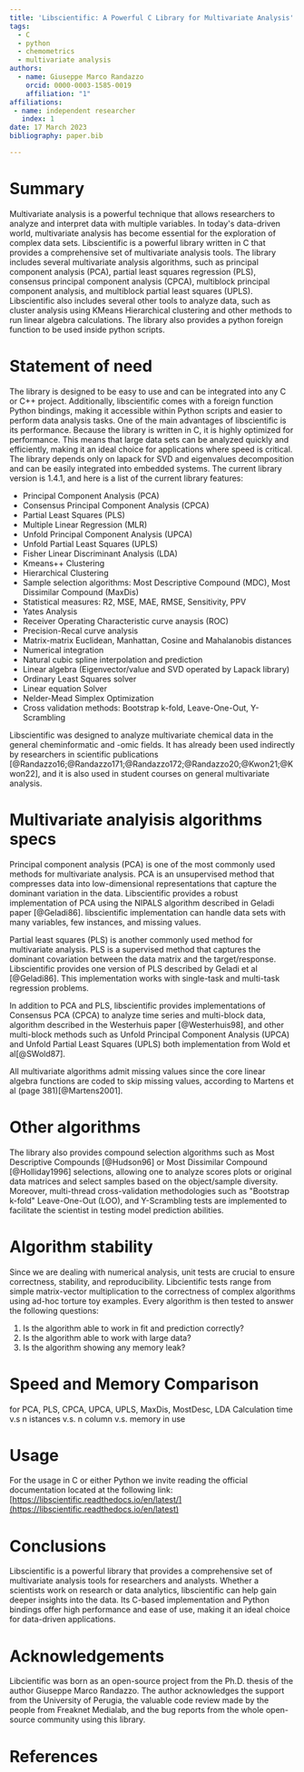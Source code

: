 ```yaml
---
title: 'Libscientific: A Powerful C Library for Multivariate Analysis'
tags:
  - C
  - python
  - chemometrics
  - multivariate analysis
authors:
  - name: Giuseppe Marco Randazzo
    orcid: 0000-0003-1585-0019
    affiliation: "1"
affiliations:
 - name: independent researcher
   index: 1
date: 17 March 2023
bibliography: paper.bib

---
```


# Summary

Multivariate analysis is a powerful technique that allows researchers to analyze and interpret data with multiple variables.
In today's data-driven world, multivariate analysis has become essential for the exploration of complex data sets.
Libscientific is a powerful library written in C that provides a comprehensive set of multivariate analysis tools.
The library includes several multivariate analysis algorithms, such as principal component analysis (PCA), partial least squares regression (PLS), consensus principal component analysis (CPCA), multiblock principal component analysis, and multiblock partial least squares (UPLS). Libscientific also includes several other tools to analyze data, such as cluster analysis using KMeans Hierarchical clustering and other methods to run linear algebra calculations. The library also provides a python foreign function to be used inside python scripts.



# Statement of need

The library is designed to be easy to use and can be integrated into any C or C++ project. Additionally, libscientific comes with a foreign function Python bindings, making it accessible within Python scripts and easier to perform data analysis tasks.
One of the main advantages of libscientific is its performance. Because the library is written in C, it is highly optimized for performance. This means that large data sets can be analyzed quickly and efficiently, making it an ideal choice for applications where speed is critical.
The library depends only on lapack for SVD and eigenvalues decomposition and can be easily integrated into embedded systems.
The current library version is 1.4.1, and here is a list of the current library features:

* Principal Component Analysis (PCA)
* Consensus Principal Component Analysis (CPCA)
* Partial Least Squares (PLS)
* Multiple Linear Regression (MLR)
* Unfold Principal Component Analysis (UPCA)
* Unfold Partial Least Squares (UPLS)
* Fisher Linear Discriminant Analysis (LDA)
* Kmeans++ Clustering
* Hierarchical Clustering
* Sample selection algorithms: Most Descriptive Compound (MDC), Most Dissimilar Compound (MaxDis)
* Statistical measures: R2, MSE, MAE, RMSE, Sensitivity, PPV
* Yates Analysis
* Receiver Operating Characteristic curve anaysis (ROC)
* Precision-Recal curve analysis
* Matrix-matrix Euclidean, Manhattan, Cosine and Mahalanobis distances
* Numerical integration
* Natural cubic spline interpolation and prediction
* Linear algebra (Eigenvector/value and SVD operated by Lapack library)
* Ordinary Least Squares solver
* Linear equation Solver
* Nelder-Mead Simplex Optimization
* Cross validation methods: Bootstrap k-fold, Leave-One-Out, Y-Scrambling

Libscientific was designed to analyze multivariate chemical data in the general cheminformatic and -omic fields.
It has already been used indirectly by researchers in scientific publications [@Randazzo16;@Randazzo171;@Randazzo172;@Randazzo20;@Kwon21;@Kwon22], and it is also used in student courses on general multivariate analysis.


# Multivariate analyisis algorithms specs

Principal component analysis (PCA) is one of the most commonly used methods for multivariate analysis. PCA is an unsupervised method that compresses data into low-dimensional representations that capture the dominant variation in the data. Libscientific provides a robust implementation of PCA using the NIPALS algorithm described in Geladi paper [@Geladi86]. libscientific implementation can handle data sets with many variables, few instances, and missing values.

Partial least squares (PLS) is another commonly used method for multivariate analysis. PLS is a supervised method that captures the dominant covariation between the data matrix and the target/response. Libscientific provides one version of PLS described by Geladi et al [@Geladi86]. This implementation works with single-task and multi-task regression problems.

In addition to PCA and PLS, libscientific provides implementations of Consensus PCA (CPCA) to analyze time series and multi-block data, algorithm described in the Westerhuis paper [@Westerhuis98], and other multi-block methods such as Unfold Principal Component Analysis (UPCA) and Unfold Partial Least Squares (UPLS) both implementation from Wold et al[@SWold87].

All multivariate algorithms admit missing values since the core linear algebra functions are coded to skip missing values, according to Martens et al (page 381)[@Martens2001].


# Other algorithms

The library also provides compound selection algorithms such as Most Descriptive Compounds [@Hudson96] or Most Dissimilar Compound [@Holliday1996] selections, allowing one to analyze scores plots or original data matrices and select samples based on the object/sample diversity.
Moreover, multi-thread cross-validation methodologies such as "Bootstrap k-fold" Leave-One-Out (LOO), and Y-Scrambling tests are implemented to facilitate the scientist in testing model prediction abilities.

# Algorithm stability

Since we are dealing with numerical analysis, unit tests are crucial to ensure correctness, stability, and reproducibility.
Libcientific tests range from simple matrix-vector multiplication to the correctness of complex algorithms using ad-hoc torture toy examples.
Every algorithm is then tested to answer the following questions:

1. Is the algorithm able to work in fit and prediction correctly?
2. Is the algorithm able to work with large data?
3. Is the algorithm showing any memory leak?

# Speed and Memory Comparison
<WORK HERE>
for PCA, PLS, CPCA, UPCA, UPLS, MaxDis, MostDesc, LDA
Calculation time v.s n istances  v.s. n column v.s. memory in use

# Usage

For the usage in C or either Python we invite reading the official documentation located at the following link: [https://libscientific.readthedocs.io/en/latest/](https://libscientific.readthedocs.io/en/latest)

# Conclusions

Libscientific is a powerful library that provides a comprehensive set of multivariate analysis tools for researchers and analysts. Whether a scientists work on research or data analytics, libscientific can help gain deeper insights into the data. Its C-based implementation and Python bindings offer high performance and ease of use, making it an ideal choice for data-driven applications.


# Acknowledgements

Libcientific was born as an open-source project from the Ph.D. thesis of the author Giuseppe Marco Randazzo.
The author acknowledges the support from the University of Perugia, the valuable code review made by the people from Freaknet Medialab, and the bug reports from the whole open-source community using this library.


# References
